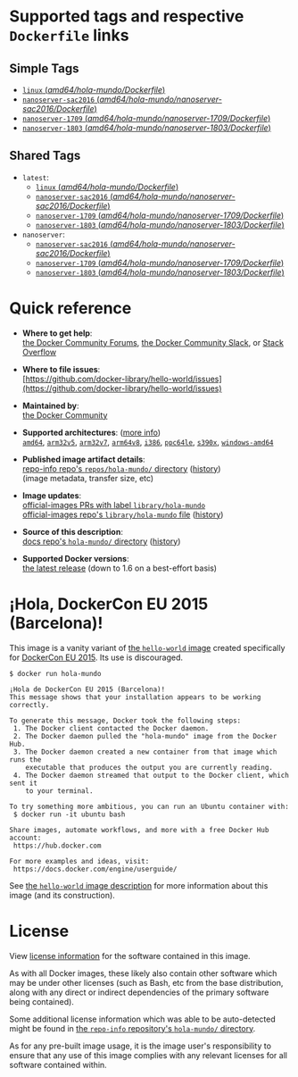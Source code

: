 <!--

********************************************************************************

WARNING:

    DO NOT EDIT "hola-mundo/README.md"

    IT IS AUTO-GENERATED

    (from the other files in "hola-mundo/" combined with a set of templates)

********************************************************************************

-->

# Supported tags and respective `Dockerfile` links

## Simple Tags

-	[`linux` (*amd64/hola-mundo/Dockerfile*)](https://github.com/docker-library/hello-world/blob/b715c35271f1d18832480bde75fe17b93db26414/amd64/hola-mundo/Dockerfile)
-	[`nanoserver-sac2016` (*amd64/hola-mundo/nanoserver-sac2016/Dockerfile*)](https://github.com/docker-library/hello-world/blob/b715c35271f1d18832480bde75fe17b93db26414/amd64/hola-mundo/nanoserver-sac2016/Dockerfile)
-	[`nanoserver-1709` (*amd64/hola-mundo/nanoserver-1709/Dockerfile*)](https://github.com/docker-library/hello-world/blob/b715c35271f1d18832480bde75fe17b93db26414/amd64/hola-mundo/nanoserver-1709/Dockerfile)
-	[`nanoserver-1803` (*amd64/hola-mundo/nanoserver-1803/Dockerfile*)](https://github.com/docker-library/hello-world/blob/b715c35271f1d18832480bde75fe17b93db26414/amd64/hola-mundo/nanoserver-1803/Dockerfile)

## Shared Tags

-	`latest`:
	-	[`linux` (*amd64/hola-mundo/Dockerfile*)](https://github.com/docker-library/hello-world/blob/b715c35271f1d18832480bde75fe17b93db26414/amd64/hola-mundo/Dockerfile)
	-	[`nanoserver-sac2016` (*amd64/hola-mundo/nanoserver-sac2016/Dockerfile*)](https://github.com/docker-library/hello-world/blob/b715c35271f1d18832480bde75fe17b93db26414/amd64/hola-mundo/nanoserver-sac2016/Dockerfile)
	-	[`nanoserver-1709` (*amd64/hola-mundo/nanoserver-1709/Dockerfile*)](https://github.com/docker-library/hello-world/blob/b715c35271f1d18832480bde75fe17b93db26414/amd64/hola-mundo/nanoserver-1709/Dockerfile)
	-	[`nanoserver-1803` (*amd64/hola-mundo/nanoserver-1803/Dockerfile*)](https://github.com/docker-library/hello-world/blob/b715c35271f1d18832480bde75fe17b93db26414/amd64/hola-mundo/nanoserver-1803/Dockerfile)
-	`nanoserver`:
	-	[`nanoserver-sac2016` (*amd64/hola-mundo/nanoserver-sac2016/Dockerfile*)](https://github.com/docker-library/hello-world/blob/b715c35271f1d18832480bde75fe17b93db26414/amd64/hola-mundo/nanoserver-sac2016/Dockerfile)
	-	[`nanoserver-1709` (*amd64/hola-mundo/nanoserver-1709/Dockerfile*)](https://github.com/docker-library/hello-world/blob/b715c35271f1d18832480bde75fe17b93db26414/amd64/hola-mundo/nanoserver-1709/Dockerfile)
	-	[`nanoserver-1803` (*amd64/hola-mundo/nanoserver-1803/Dockerfile*)](https://github.com/docker-library/hello-world/blob/b715c35271f1d18832480bde75fe17b93db26414/amd64/hola-mundo/nanoserver-1803/Dockerfile)

# Quick reference

-	**Where to get help**:  
	[the Docker Community Forums](https://forums.docker.com/), [the Docker Community Slack](https://blog.docker.com/2016/11/introducing-docker-community-directory-docker-community-slack/), or [Stack Overflow](https://stackoverflow.com/search?tab=newest&q=docker)

-	**Where to file issues**:  
	[https://github.com/docker-library/hello-world/issues](https://github.com/docker-library/hello-world/issues)

-	**Maintained by**:  
	[the Docker Community](https://github.com/docker-library/hello-world)

-	**Supported architectures**: ([more info](https://github.com/docker-library/official-images#architectures-other-than-amd64))  
	[`amd64`](https://hub.docker.com/r/amd64/hola-mundo/), [`arm32v5`](https://hub.docker.com/r/arm32v5/hola-mundo/), [`arm32v7`](https://hub.docker.com/r/arm32v7/hola-mundo/), [`arm64v8`](https://hub.docker.com/r/arm64v8/hola-mundo/), [`i386`](https://hub.docker.com/r/i386/hola-mundo/), [`ppc64le`](https://hub.docker.com/r/ppc64le/hola-mundo/), [`s390x`](https://hub.docker.com/r/s390x/hola-mundo/), [`windows-amd64`](https://hub.docker.com/r/winamd64/hola-mundo/)

-	**Published image artifact details**:  
	[repo-info repo's `repos/hola-mundo/` directory](https://github.com/docker-library/repo-info/blob/master/repos/hola-mundo) ([history](https://github.com/docker-library/repo-info/commits/master/repos/hola-mundo))  
	(image metadata, transfer size, etc)

-	**Image updates**:  
	[official-images PRs with label `library/hola-mundo`](https://github.com/docker-library/official-images/pulls?q=label%3Alibrary%2Fhola-mundo)  
	[official-images repo's `library/hola-mundo` file](https://github.com/docker-library/official-images/blob/master/library/hola-mundo) ([history](https://github.com/docker-library/official-images/commits/master/library/hola-mundo))

-	**Source of this description**:  
	[docs repo's `hola-mundo/` directory](https://github.com/docker-library/docs/tree/master/hola-mundo) ([history](https://github.com/docker-library/docs/commits/master/hola-mundo))

-	**Supported Docker versions**:  
	[the latest release](https://github.com/docker/docker-ce/releases/latest) (down to 1.6 on a best-effort basis)

# ¡Hola, DockerCon EU 2015 (Barcelona)!

This image is a vanity variant of [the `hello-world` image](https://hub.docker.com/_/hello-world/) created specifically for [DockerCon EU 2015](http://europe-2015.dockercon.com/). Its use is discouraged.

```console
$ docker run hola-mundo

¡Hola de DockerCon EU 2015 (Barcelona)!
This message shows that your installation appears to be working correctly.

To generate this message, Docker took the following steps:
 1. The Docker client contacted the Docker daemon.
 2. The Docker daemon pulled the "hola-mundo" image from the Docker Hub.
 3. The Docker daemon created a new container from that image which runs the
    executable that produces the output you are currently reading.
 4. The Docker daemon streamed that output to the Docker client, which sent it
    to your terminal.

To try something more ambitious, you can run an Ubuntu container with:
 $ docker run -it ubuntu bash

Share images, automate workflows, and more with a free Docker Hub account:
 https://hub.docker.com

For more examples and ideas, visit:
 https://docs.docker.com/engine/userguide/

```

See [the `hello-world` image description](https://hub.docker.com/_/hello-world/) for more information about this image (and its construction).

# License

View [license information](https://github.com/docker-library/hello-world/blob/master/LICENSE) for the software contained in this image.

As with all Docker images, these likely also contain other software which may be under other licenses (such as Bash, etc from the base distribution, along with any direct or indirect dependencies of the primary software being contained).

Some additional license information which was able to be auto-detected might be found in [the `repo-info` repository's `hola-mundo/` directory](https://github.com/docker-library/repo-info/tree/master/repos/hola-mundo).

As for any pre-built image usage, it is the image user's responsibility to ensure that any use of this image complies with any relevant licenses for all software contained within.
